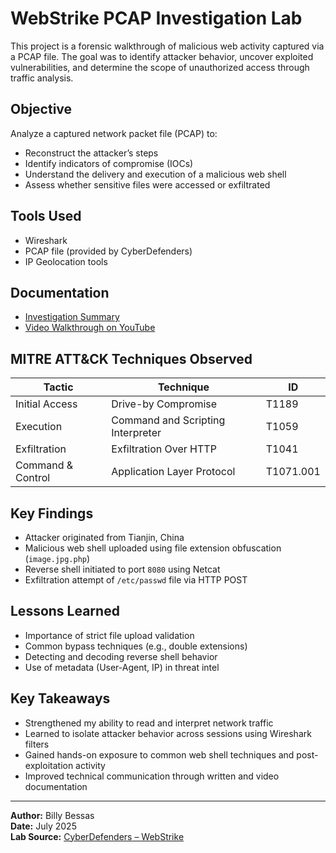 
# WebStrike PCAP Investigation Lab

This project is a forensic walkthrough of malicious web activity captured via a PCAP file. The goal was to identify attacker behavior, uncover exploited vulnerabilities, and determine the scope of unauthorized access through traffic analysis.

## Objective

Analyze a captured network packet file (PCAP) to:

- Reconstruct the attacker’s steps
- Identify indicators of compromise (IOCs)
- Understand the delivery and execution of a malicious web shell
- Assess whether sensitive files were accessed or exfiltrated

## Tools Used

- Wireshark  
- PCAP file (provided by CyberDefenders)  
- IP Geolocation tools  

## Documentation

- [Investigation Summary](WebStrike-Lab-Investigation_Overview.md)  
- [Video Walkthrough on YouTube](https://youtu.be/c0VsVmQ7IYs)

## MITRE ATT&CK Techniques Observed

| Tactic            | Technique                       | ID        |
|------------------|----------------------------------|-----------|
| Initial Access    | Drive-by Compromise              | T1189     |
| Execution         | Command and Scripting Interpreter | T1059     |
| Exfiltration      | Exfiltration Over HTTP           | T1041     |
| Command & Control | Application Layer Protocol       | T1071.001 |

## Key Findings

- Attacker originated from Tianjin, China  
- Malicious web shell uploaded using file extension obfuscation (`image.jpg.php`)  
- Reverse shell initiated to port `8080` using Netcat  
- Exfiltration attempt of `/etc/passwd` file via HTTP POST  

## Lessons Learned

- Importance of strict file upload validation  
- Common bypass techniques (e.g., double extensions)  
- Detecting and decoding reverse shell behavior  
- Use of metadata (User-Agent, IP) in threat intel

## Key Takeaways

- Strengthened my ability to read and interpret network traffic  
- Learned to isolate attacker behavior across sessions using Wireshark filters  
- Gained hands-on exposure to common web shell techniques and post-exploitation activity  
- Improved technical communication through written and video documentation

---

**Author:** Billy Bessas  
**Date:** July 2025  
**Lab Source:** [CyberDefenders – WebStrike](https://cyberdefenders.org/blueteam-ctf-challenges/webstrike/)  
